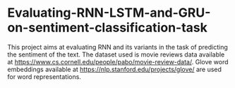 # Evaluating-RNN-LSTM-and-GRU-on-sentiment-classification-task

This project aims at evaluating RNN and its variants in the task of predicting the sentiment of the text. The dataset used is movie reviews data available at https://www.cs.cornell.edu/people/pabo/movie-review-data/. Glove word embeddings available at https://nlp.stanford.edu/projects/glove/ are used for word representations.

